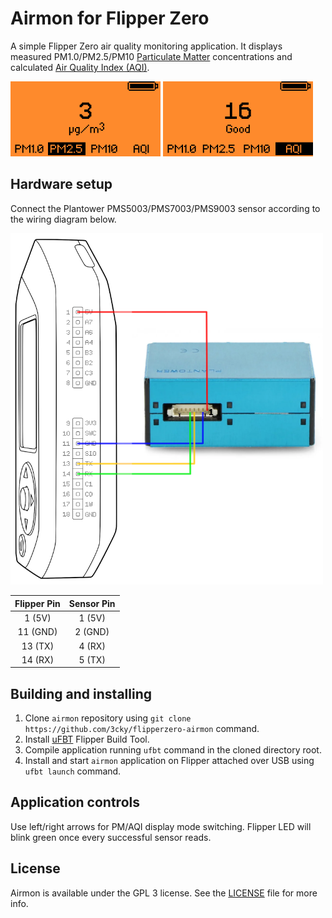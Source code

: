 # Airmon for Flipper Zero

A simple Flipper Zero air quality monitoring application. 
It displays measured PM1.0/PM2.5/PM10 [Particulate Matter] concentrations 
and calculated [Air Quality Index (AQI)].

<div align="left">
<img src="images/screen_pm25.png" width="240">
<img src="images/screen_aqi.png" width="240">
</div>

## Hardware setup

Connect the Plantower PMS5003/PMS7003/PMS9003 sensor according to the wiring diagram below.

<div align="left">
<img src="images/wiring.png" width="500">
</div>

| Flipper Pin | Sensor Pin |
|:-----------:|:----------:|
| 1 (5V)      | 1 (5V)     |
| 11 (GND)    | 2 (GND)    |
| 13 (TX)     | 4 (RX)     |
| 14 (RX)     | 5 (TX)     |

## Building and installing

1. Clone `airmon` repository using `git clone https://github.com/3cky/flipperzero-airmon` command.
2. Install [uFBT] Flipper Build Tool.
3. Compile application running `ufbt` command in the cloned directory root.
4. Install and start `airmon` application on Flipper attached over USB using `ufbt launch` command.

## Application controls

Use left/right arrows for PM/AQI display mode switching. 
Flipper LED will blink green once every successful sensor reads.

## License

Airmon is available under the GPL 3 license. See the [LICENSE](LICENSE) file for more info.

[Particulate Matter]: https://www.epa.gov/pm-pollution/particulate-matter-pm-basics
[Air Quality Index (AQI)]: https://www.airnow.gov/aqi/aqi-basics/
[uFBT]: https://github.com/flipperdevices/flipperzero-ufbt